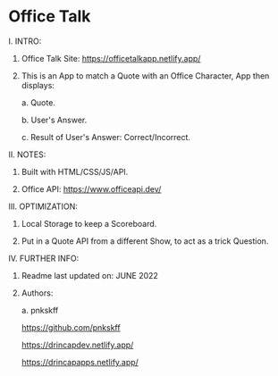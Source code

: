 # Office Talk

I. INTRO:

  1. Office Talk Site: https://officetalkapp.netlify.app/

  2. This is an App to match a Quote with an Office Character, App then displays:

     a. Quote.
     
     b. User's Answer.
     
     c. Result of User's Answer: Correct/Incorrect.

II. NOTES:

  1. Built with HTML/CSS/JS/API.
  
  2. Office API: https://www.officeapi.dev/

III. OPTIMIZATION:

  1. Local Storage to keep a Scoreboard.
  
  2. Put in a Quote API from a different Show, to act as a trick Question.

IV. FURTHER INFO:

  1. Readme last updated on: JUNE 2022

  2. Authors:

     a. pnkskff
     
     https://github.com/pnkskff
     
     https://drincapdev.netlify.app/
     
     https://drincapapps.netlify.app/
